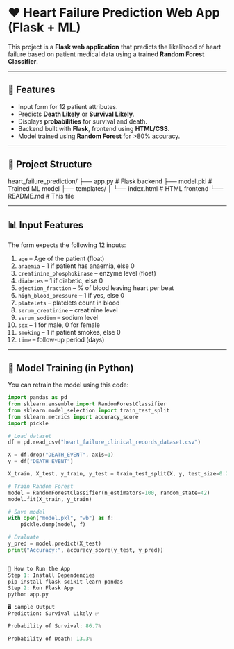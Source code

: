 # ❤️ Heart Failure Prediction Web App (Flask + ML)

This project is a **Flask web application** that predicts the likelihood of heart failure based on patient medical data using a trained **Random Forest Classifier**.

---

## 🚀 Features

- Input form for 12 patient attributes.
- Predicts **Death Likely** or **Survival Likely**.
- Displays **probabilities** for survival and death.
- Backend built with **Flask**, frontend using **HTML/CSS**.
- Model trained using **Random Forest** for >80% accuracy.

---

## 📁 Project Structure

heart_failure_prediction/
├── app.py # Flask backend
├── model.pkl # Trained ML model
├── templates/
│ └── index.html # HTML frontend
└── README.md # This file 
  

  
---

## 📊 Input Features

The form expects the following 12 inputs:

1. `age` – Age of the patient (float)
2. `anaemia` – 1 if patient has anaemia, else 0
3. `creatinine_phosphokinase` – enzyme level (float)
4. `diabetes` – 1 if diabetic, else 0
5. `ejection_fraction` – % of blood leaving heart per beat
6. `high_blood_pressure` – 1 if yes, else 0
7. `platelets` – platelets count in blood
8. `serum_creatinine` – creatinine level
9. `serum_sodium` – sodium level
10. `sex` – 1 for male, 0 for female
11. `smoking` – 1 if patient smokes, else 0
12. `time` – follow-up period (days)

---

## 🧠 Model Training (in Python)

You can retrain the model using this code:

```python
import pandas as pd
from sklearn.ensemble import RandomForestClassifier
from sklearn.model_selection import train_test_split
from sklearn.metrics import accuracy_score
import pickle

# Load dataset
df = pd.read_csv("heart_failure_clinical_records_dataset.csv")

X = df.drop("DEATH_EVENT", axis=1)
y = df["DEATH_EVENT"]

X_train, X_test, y_train, y_test = train_test_split(X, y, test_size=0.2, random_state=42)

# Train Random Forest
model = RandomForestClassifier(n_estimators=100, random_state=42)
model.fit(X_train, y_train)

# Save model
with open("model.pkl", "wb") as f:
    pickle.dump(model, f)

# Evaluate
y_pred = model.predict(X_test)
print("Accuracy:", accuracy_score(y_test, y_pred))


🔧 How to Run the App
Step 1: Install Dependencies
pip install flask scikit-learn pandas
Step 2: Run Flask App
python app.py

🖥️ Sample Output
Prediction: Survival Likely ✅

Probability of Survival: 86.7%

Probability of Death: 13.3%

